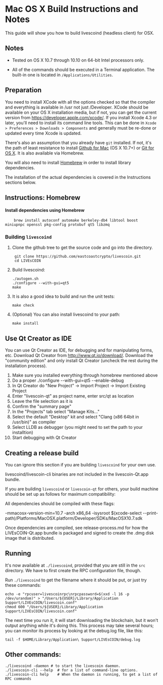 Mac OS X Build Instructions and Notes
====================================
This guide will show you how to build livescoind (headless client) for OSX.

Notes
-----

* Tested on OS X 10.7 through 10.10 on 64-bit Intel processors only.

* All of the commands should be executed in a Terminal application. The
built-in one is located in `/Applications/Utilities`.

Preparation
-----------

You need to install XCode with all the options checked so that the compiler
and everything is available in /usr not just /Developer. XCode should be
available on your OS X installation media, but if not, you can get the
current version from https://developer.apple.com/xcode/. If you install
Xcode 4.3 or later, you'll need to install its command line tools. This can
be done in `Xcode > Preferences > Downloads > Components` and generally must
be re-done or updated every time Xcode is updated.

There's also an assumption that you already have `git` installed. If
not, it's the path of least resistance to install [Github for Mac](https://mac.github.com/)
(OS X 10.7+) or
[Git for OS X](https://code.google.com/p/git-osx-installer/). It is also
available via Homebrew.

You will also need to install [Homebrew](http://brew.sh) in order to install library
dependencies.

The installation of the actual dependencies is covered in the Instructions
sections below.

Instructions: Homebrew
----------------------

#### Install dependencies using Homebrew

        brew install autoconf automake berkeley-db4 libtool boost miniupnpc openssl pkg-config protobuf qt5 libzmq

### Building `livescoind`

1. Clone the github tree to get the source code and go into the directory.

        git clone https://github.com/eastcoastcrypto/livescoin.git
        cd LIVEsCOIN

2.  Build livescoind:

        ./autogen.sh
        ./configure --with-gui=qt5
        make

3.  It is also a good idea to build and run the unit tests:

        make check

4.  (Optional) You can also install livescoind to your path:

        make install

Use Qt Creator as IDE
------------------------
You can use Qt Creator as IDE, for debugging and for manipulating forms, etc.
Download Qt Creator from http://www.qt.io/download/. Download the "community edition" and only install Qt Creator (uncheck the rest during the installation process).

1. Make sure you installed everything through homebrew mentioned above
2. Do a proper ./configure --with-gui=qt5 --enable-debug
3. In Qt Creator do "New Project" -> Import Project -> Import Existing Project
4. Enter "livescoin-qt" as project name, enter src/qt as location
5. Leave the file selection as it is
6. Confirm the "summary page"
7. In the "Projects" tab select "Manage Kits..."
8. Select the default "Desktop" kit and select "Clang (x86 64bit in /usr/bin)" as compiler
9. Select LLDB as debugger (you might need to set the path to your installtion)
10. Start debugging with Qt Creator

Creating a release build
------------------------
You can ignore this section if you are building `livescoind` for your own use.

livescoind/livescoin-cli binaries are not included in the livescoin-Qt.app bundle.

If you are building `livescoind` or `livescoin-qt` for others, your build machine should be set up
as follows for maximum compatibility:

All dependencies should be compiled with these flags:

 -mmacosx-version-min=10.7
 -arch x86_64
 -isysroot $(xcode-select --print-path)/Platforms/MacOSX.platform/Developer/SDKs/MacOSX10.7.sdk

Once dependencies are compiled, see release-process.md for how the LIVEsCOIN-Qt.app
bundle is packaged and signed to create the .dmg disk image that is distributed.

Running
-------

It's now available at `./livescoind`, provided that you are still in the `src`
directory. We have to first create the RPC configuration file, though.

Run `./livescoind` to get the filename where it should be put, or just try these
commands:

    echo -e "rpcuser=livescoinrpc\nrpcpassword=$(xxd -l 16 -p /dev/urandom)" > "/Users/${USER}/Library/Application Support/LIVEsCOIN/livescoin.conf"
    chmod 600 "/Users/${USER}/Library/Application Support/LIVEsCOIN/livescoin.conf"

The next time you run it, it will start downloading the blockchain, but it won't
output anything while it's doing this. This process may take several hours;
you can monitor its process by looking at the debug.log file, like this:

    tail -f $HOME/Library/Application\ Support/LIVEsCOIN/debug.log

Other commands:
-------

    ./livescoind -daemon # to start the livescoin daemon.
    ./livescoin-cli --help  # for a list of command-line options.
    ./livescoin-cli help    # When the daemon is running, to get a list of RPC commands
